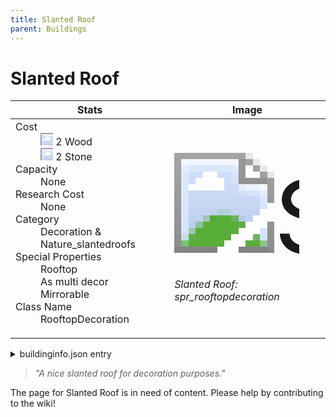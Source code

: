 ```yaml
---
title: Slanted Roof
parent: Buildings
---
```

# Slanted Roof

[//]: # (Pre-generated content)
<table><thead><tr><th>Stats</th><th>Image</th></tr></thead><tbody><tr><td><dl><dt>Cost</dt><dd><div class="resource-icon"><img style="object-position: -637px -751px;" src="https://tfe2-wiki.github.io/assets/sprites.png"></div> 2 Wood<br><div class="resource-icon"><img style="object-position: -637px -737px;" src="https://tfe2-wiki.github.io/assets/sprites.png"></div> 2 Stone</dd><dt>Capacity</dt><dd>None</dd><dt>Research Cost</dt><dd>None</dd><dt>Category</dt><dd>Decoration & Nature_slantedroofs</dd><dt>Special Properties</dt><dd>Rooftop<br>As multi decor<br>Mirrorable</dd><dt>Class Name</dt><dd>RooftopDecoration</dd></dl></td><td><style>.building-image {width: 200px;height: 200px;overflow: hidden;position: relative;}.building-image img {image-rendering: pixelated;object-fit: none;transform: scale(10);transform-origin: left top;position: absolute;left: 0;top: 0;}.resource-image {width: 200px;height: 200px;overflow: hidden;position: relative;}.resource-image img {image-rendering: pixelated;object-fit: none;transform: scale(20);transform-origin: left top;position: absolute;left: 0;top: 0;}.building-icon {width: 20px;height: 20px;overflow: hidden;position: relative;display: inline-block;}.building-icon img {image-rendering: pixelated;object-fit: none;transform: scale(1);transform-origin: left top;position: absolute;left: 0;top: 0;}.resource-icon {width: 20px;height: 20px;overflow: hidden;position: relative;display: inline-block;}.resource-icon img {image-rendering: pixelated;object-fit: none;transform: scale(2);transform-origin: left top;position: absolute;left: 0;top: 0;}</style><div class="building-image"><img style="object-position: -620px -59px;" src="https://tfe2-wiki.github.io/assets/sprites.png" alt="Slanted Roof Back"><img style="object-position: -598px -59px;" src="https://tfe2-wiki.github.io/assets/sprites.png" alt="Slanted Roof"></div><i>Slanted Roof: spr_rooftopdecoration</i></td></tr></tbody></table><details><summary>buildinginfo.json entry</summary>```json
	{
    "className": "RooftopDecoration",
    "food": 0,
    "wood": 2,
    "stone": 2,
    "machineParts": 0,
    "knowledge": 0,
    "category": "Decoration & Nature_slantedroofs",
    "unlockedByDefault": true,
    "specialInfo": [
        "Rooftop",
        "As multi decor",
        "Mirrorable"
    ]
}
	```</details><blockquote><i>"A nice slanted roof for decoration purposes."</i></blockquote>

The page for Slanted Roof is in need of content. Please help by contributing to the wiki!

